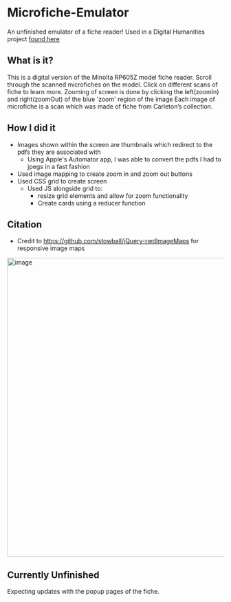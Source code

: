 # Microfiche-Emulator
An unfinished emulator of a fiche reader! Used in a Digital Humanities project [found here](https://hhfinals.dgah.sites.carleton.edu/microfiche/)

## What is it?
  This is a digital version of the Minolta RP605Z model fiche reader. 
  Scroll through the scanned microfiches on the model. Click on different scans of fiche to learn more.
  Zooming of screen is done by clicking the left(zoomIn) and right(zoomOut) of the blue 'zoom' region of the image
      Each image of microfiche is a scan which was made of fiche from Carleton’s collection.
## How I did it
  - Images shown within the screen are thumbnails which redirect to the pdfs they are associated with
    - Using Apple's Automator app, I was able to convert the pdfs I had to jpegs in a fast fashion
  - Used image mapping to create zoom in and zoom out buttons
  - Used CSS grid to create screen 
    - Used JS alongside grid to:
      - resize grid elements and allow for zoom functionality
      - Create cards using a reducer function


## Citation
  - Credit to https://github.com/stowball/jQuery-rwdImageMaps for responsive image maps
 <img width="696" alt="image" src="https://user-images.githubusercontent.com/81717303/158650878-15e2fc4b-bf3b-4955-8c12-8a06a98e8c25.png">









## Currently Unfinished
  Expecting updates with the popup pages of the fiche.
